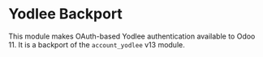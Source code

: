 # Yodlee Backport
This module makes OAuth-based Yodlee authentication available to Odoo 11. It is a backport of the `account_yodlee` v13 module.
